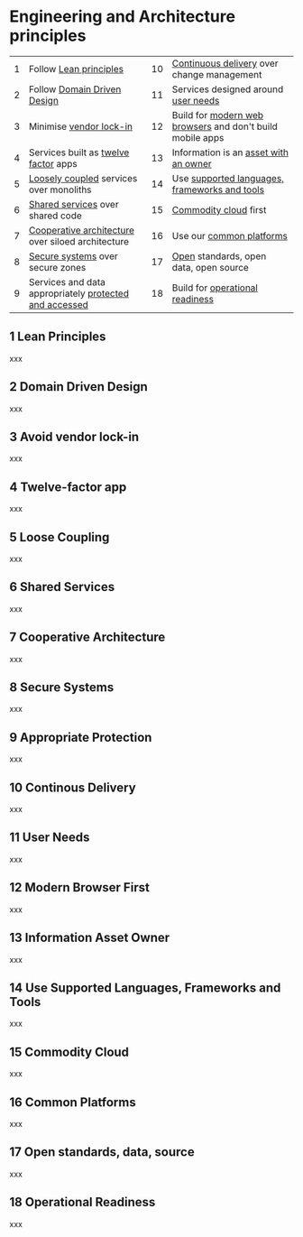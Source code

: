 
# Engineering and Architecture principles

|   |    |   |   |
|---|---|---|---|
|1|Follow [Lean principles](#lean)|10|[Continuous delivery](#cd) over change management
|2|Follow [Domain Driven Design](#ddd)|11|Services designed around [user needs](#user-needs)
|3|Minimise [vendor lock-in](#vendor-lock-in)|12|Build for [modern web browsers](#modern-browser-first) and don't build mobile apps
|4|Services built as [twelve factor](#twelve-factor) apps|13|Information is an [asset with an owner](#iao)
|5|[Loosely coupled](#loosely-coupled) services over monoliths|14|Use [supported languages, frameworks and tools](#use-supported)
|6|[Shared services](#shared-services) over shared code|15|[Commodity cloud](#commodity-cloud) first
|7|[Cooperative architecture](#cooperative-architecture) over siloed architecture|16|Use our [common platforms](#common-platforms)
|8|[Secure systems](#secure-systems) over secure zones|17|[Open](#open) standards, open data, open source
|9|Services and data appropriately [protected and accessed](#protected-services)|18|Build for [operational readiness](#operational-readiness)


## <a name="lean"></a>1 Lean Principles
xxx

## <a name="ddd"></a>2 Domain Driven Design
xxx

## <a name="vendor-lock-in"></a>3 Avoid vendor lock-in
xxx

## <a name="twelve-factor"></a>4 Twelve-factor app
xxx

## <a name="loosely-coupled"></a>5 Loose Coupling
xxx

## <a name="shared-services"></a>6 Shared Services
xxx

## <a name="cooperative-architecture"></a>7 Cooperative Architecture
xxx

## <a name="secure-systems"></a>8 Secure Systems
xxx

## <a name="appropriate-protection"></a>9 Appropriate Protection
xxx

## <a name="cd"></a>10 Continous Delivery
xxx

## <a name="user-needs"></a>11 User Needs
xxx

## <a name="modern-browser-first"></a>12 Modern Browser First
xxx

## <a name="iao"></a>13 Information Asset Owner
xxx

## <a name="use-supported"></a>14 Use Supported Languages, Frameworks and Tools
xxx

## <a name="commodity-cloud"></a>15 Commodity Cloud
xxx

## <a name="common-platforms"></a>16 Common Platforms
xxx

## <a name="open"></a>17 Open standards, data, source
xxx

## <a name="operational-readiness"></a>18 Operational Readiness
xxx












